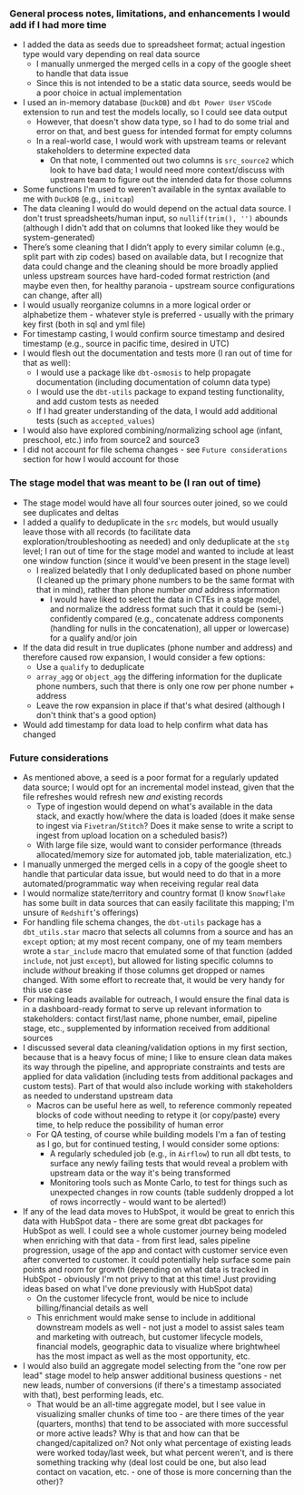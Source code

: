 ### General process notes, limitations, and enhancements I would add if I had more time
- I added the data as seeds due to spreadsheet format; actual ingestion type would vary depending on real data source
  - I manually unmerged the merged cells in a copy of the google sheet to handle that data issue
  - Since this is not intended to be a static data source, seeds would be a poor choice in actual implementation
- I used an in-memory database (`DuckDB`) and `dbt Power User` `VSCode` extension to run and test the models locally, so I could see data output
  - However, that doesn't show data type, so I had to do some trial and error on that, and best guess for intended format for empty columns
  - In a real-world case, I would work with upstream teams or relevant stakeholders to determine expected data
    - On that note, I commented out two columns is `src_source2` which look to have bad data; I would need more context/discuss with upstream team to figure out the intended data for those columns
- Some functions I'm used to weren't available in the syntax available to me with `DuckDB` (e.g., `initcap`)
- The data cleaning I would do would depend on the actual data source. I don't trust spreadsheets/human input, so `nullif(trim(), '')` abounds (although I didn't add that on columns that looked like they would be system-generated)
- There’s some cleaning that I didn’t apply to every similar column (e.g., split part with zip codes) based on available data, but I recognize that data could change and the cleaning should be more broadly applied unless upstream sources have hard-coded format restriction (and maybe even then, for healthy paranoia - upstream source configurations can change, after all)
- I would usually reorganize columns in a more logical order or alphabetize them - whatever style is preferred - usually with the primary key first (both in sql and yml file)
- For timestamp casting, I would confirm source timestamp and desired timestamp (e.g., source in pacific time, desired in UTC)
- I would flesh out the documentation and tests more (I ran out of time for that as well):
  - I would use a package like `dbt-osmosis` to help propagate documentation (including documentation of column data type)
  - I would use the `dbt-utils` package to expand testing functionality, and add custom tests as needed
  - If I had greater understanding of the data, I would add additional tests (such as `accepted_values`)
- I would also have explored combining/normalizing school age (infant, preschool, etc.) info from source2 and source3
- I did not account for file schema changes - see `Future considerations` section for how I would account for those

### The stage model that was meant to be (I ran out of time)
- The stage model would have all four sources outer joined, so we could see duplicates and deltas
- I added a qualify to deduplicate in the `src` models, but would usually leave those with all records (to facilitate data exploration/troubleshooting as needed) and only deduplicate at the `stg` level; I ran out of time for the stage model and wanted to include at least one window function (since it would've been present in the stage level)
  - I realized belatedly that I only deduplicated based on phone number (I cleaned up the primary phone numbers to be the same format with that in mind), rather than phone number _and_ address information
    - I would have liked to select the data in CTEs in a stage model, and normalize the address format such that it could be (semi-) confidently compared (e.g., concatenate address components (handling for nulls in the concatenation), all upper or lowercase) for a qualify and/or join
- If the data did result in true duplicates (phone number and address) and therefore caused row expansion, I would consider a few options:
  - Use a `qualify` to deduplicate
  - `array_agg` or `object_agg` the differing information for the duplicate phone numbers, such that there is only one row per phone number + address
  - Leave the row expansion in place if that's what desired (although I don't think that's a good option)
- Would add timestamp for data load to help confirm what data has changed

### Future considerations
- As mentioned above, a seed is a poor format for a regularly updated data source; I would opt for an incremental model instead, given that the file refreshes would refresh new _and_ existing records
  - Type of ingestion would depend on what's available in the data stack, and exactly how/where the data is loaded (does it make sense to ingest via `Fivetran`/`Stitch`? Does it make sense to write a script to ingest from upload location on a scheduled basis?)
  - With large file size, would want to consider performance (threads allocated/memory size for automated job, table materialization, etc.)
- I manually unmerged the merged cells in a copy of the google sheet to handle that particular data issue, but would need to do that in a more automated/programmatic way when receiving regular real data
- I would normalize state/territory and country format (I know `Snowflake` has some built in data sources that can easily facilitate this mapping; I'm unsure of `Redshift`'s offerings)
- For handling file schema changes, the `dbt-utils` package has a `dbt_utils.star` macro that selects all columns from a source and has an `except` option; at my most recent company, one of my team members wrote a `star_include` macro that emulated some of that function (added `include`, not just `except`), but allowed for listing specific columns to include _without_ breaking if those columns get dropped or names changed. With some effort to recreate that, it would be very handy for this use case
- For making leads available for outreach, I would ensure the final data is in a dashboard-ready format to serve up relevant information to stakeholders: contact first/last name, phone number, email, pipeline stage, etc., supplemented by information received from additional sources
- I discussed several data cleaning/validation options in my first section, because that is a heavy focus of mine; I like to ensure clean data makes its way through the pipeline, and appropriate constraints and tests are applied for data validation (including tests from additional packages and custom tests). Part of that would also include working with stakeholders as needed to understand upstream data
  - Macros can be useful here as well, to reference commonly repeated blocks of code without needing to retype it (or copy/paste) every time, to help reduce the possibility of human error
  - For QA testing, of course while building models I'm a fan of testing as I go, but for continued testing, I would consider some options:
    - A regularly scheduled job (e.g., in `Airflow`) to run all dbt tests, to surface any newly failing tests that would reveal a problem with upstream data or the way it's being transformed
    - Monitoring tools such as Monte Carlo, to test for things such as unexpected changes in row counts (table suddenly dropped a lot of rows incorrectly - would want to be alerted!)
- If any of the lead data moves to HubSpot, it would be great to enrich this data with HubSpot data - there are some great dbt packages for HubSpot as well. I could see a whole customer journey being modeled when enriching with that data - from first lead, sales pipeline progression, usage of the app and contact with customer service even after converted to customer. It could potentially help surface some pain points and room for growth (depending on what data is tracked in HubSpot - obviously I'm not privy to that at this time! Just providing ideas based on what I've done previously with HubSpot data)
  - On the customer lifecycle front, would be nice to include billing/financial details as well
  - This enrichment would make sense to include in additional downstream models as well - not just a model to assist sales team and marketing with outreach, but customer lifecycle models, financial models, geographic data to visualize where brightwheel has the most impact as well as the most opportunity, etc.
- I would also build an aggregate model selecting from the "one row per lead" stage model to help answer additional business questions - net new leads, number of conversions (if there's a timestamp associated with that), best performing leads, etc.
  - That would be an all-time aggregate model, but I see value in visualizing smaller chunks of time too - are there times of the year (quarters, months) that tend to be associated with more successful or more active leads? Why is that and how can that be changed/capitalized on? Not only what percentage of existing leads were worked today/last week, but what percent weren't, and is there something tracking why (deal lost could be one, but also lead contact on vacation, etc. - one of those is more concerning than the other)?
